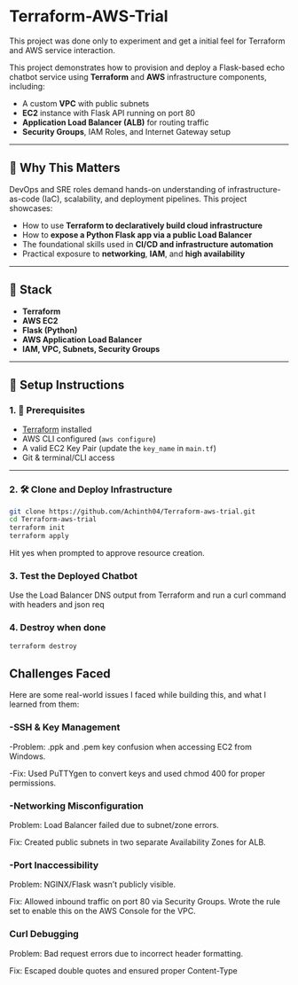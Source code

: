 
# Terraform-AWS-Trial 
This project was done only to  experiment and get a initial feel for Terraform and AWS service interaction. 

This project demonstrates how to provision and deploy a Flask-based echo chatbot service using **Terraform** and **AWS** infrastructure components, including:

- A custom **VPC** with public subnets
- **EC2** instance with Flask API running on port 80
- **Application Load Balancer (ALB)** for routing traffic
- **Security Groups**, IAM Roles, and Internet Gateway setup

---

## 🌟 Why This Matters

DevOps and SRE roles demand hands-on understanding of infrastructure-as-code (IaC), scalability, and deployment pipelines. This project showcases:

- How to use **Terraform to declaratively build cloud infrastructure**
- How to **expose a Python Flask app via a public Load Balancer**
- The foundational skills used in **CI/CD and infrastructure automation**
- Practical exposure to **networking**, **IAM**, and **high availability**

---

## 🧰 Stack

- **Terraform**
- **AWS EC2**
- **Flask (Python)**
- **AWS Application Load Balancer**
- **IAM, VPC, Subnets, Security Groups**

---

## 🔧 Setup Instructions

### 1. 🔑 Prerequisites

- [Terraform](https://www.terraform.io/downloads) installed
- AWS CLI configured (`aws configure`)
- A valid EC2 Key Pair (update the `key_name` in `main.tf`)
- Git & terminal/CLI access

---

### 2. 🛠 Clone and Deploy Infrastructure


```bash
git clone https://github.com/Achinth04/Terraform-aws-trial.git
cd Terraform-aws-trial
terraform init
terraform apply
```
Hit yes when prompted to approve resource creation.

### 3. Test the Deployed Chatbot
Use the Load Balancer DNS output from Terraform and run a curl command with headers and json req

### 4. Destroy when done
```bash
terraform destroy
```

## Challenges Faced
Here are some real-world issues I faced while building this, and what I learned from them:

### -SSH & Key Management
-Problem: .ppk and .pem key confusion when accessing EC2 from Windows.

-Fix: Used PuTTYgen to convert keys and used chmod 400 for proper permissions.

### -Networking Misconfiguration
Problem: Load Balancer failed due to subnet/zone errors.

Fix: Created public subnets in two separate Availability Zones for ALB.
### -Port Inaccessibility
Problem: NGINX/Flask wasn’t publicly visible.

Fix: Allowed inbound traffic on port 80 via Security Groups. Wrote the rule set to enable this on the AWS Console for the VPC.

###  Curl Debugging
Problem: Bad request errors due to incorrect header formatting.

Fix: Escaped double quotes and ensured proper Content-Type

